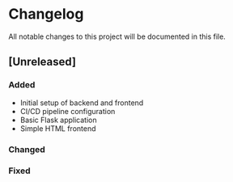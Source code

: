 # Changelog

All notable changes to this project will be documented in this file.

## [Unreleased]

### Added
- Initial setup of backend and frontend
- CI/CD pipeline configuration
- Basic Flask application
- Simple HTML frontend

### Changed

### Fixed
